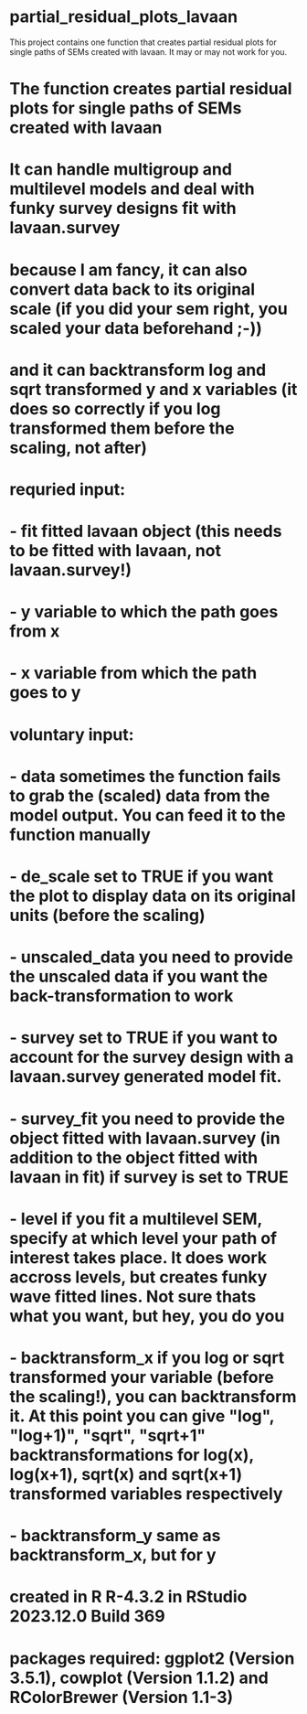 # partial_residual_plots_lavaan
This project contains one function that creates partial residual plots for single paths of SEMs created with lavaan. It may or may not work for you.

# The function creates partial residual plots for single paths of SEMs created with lavaan
# It can handle multigroup and multilevel models and deal with funky survey designs fit with lavaan.survey
# because I am fancy, it can also convert data back to its original scale (if you did your sem right, you scaled your data beforehand ;-))
# and it can backtransform log and sqrt transformed y and x variables (it does so correctly if you log transformed them before the scaling, not after)

# requried input:
# - fit   fitted lavaan object (this needs to be fitted with lavaan, not lavaan.survey!)
# - y     variable to which the path goes from x
# - x                 variable from which the path goes to y
#
# voluntary input:
# - data              sometimes the function fails to grab the (scaled) data from the model output. You can feed it to the function manually
# - de_scale          set to TRUE if you want the plot to display data on its original units (before the scaling)
# - unscaled_data     you need to provide the unscaled data if you want the back-transformation to work
# - survey            set to TRUE if you want to account for the survey design with a lavaan.survey generated model fit. 
# - survey_fit        you need to provide the object fitted with lavaan.survey (in addition to the object fitted with lavaan in fit) if survey is set to TRUE
# - level             if you fit a multilevel SEM, specify at which level your path of interest takes place. It does work accross levels, but creates funky wave fitted lines. Not sure thats what you want, but hey, you do you
# - backtransform_x   if you log or sqrt transformed your variable (before the scaling!), you can backtransform it. At this point you can give "log", "log+1)", "sqrt", "sqrt+1" backtransformations for log(x), log(x+1), sqrt(x) and sqrt(x+1) transformed variables respectively
# - backtransform_y   same as backtransform_x, but for y

# created in R R-4.3.2 in RStudio 2023.12.0 Build 369
# packages required: ggplot2 (Version 3.5.1), cowplot (Version 1.1.2) and RColorBrewer (Version 1.1-3)

